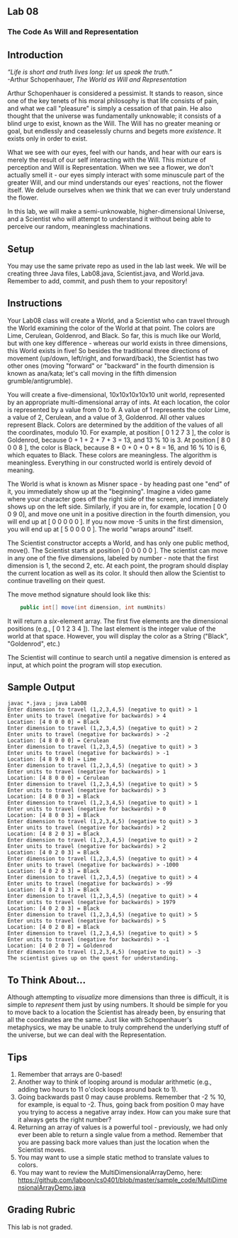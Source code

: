## Lab 08

### The Code As Will and Representation

## Introduction

_“Life is short and truth lives long: let us speak the truth.”_  
  \-Arthur Schopenhauer, _The World as Will and Representation_  

Arthur Schopenhauer is considered a pessimist.  It stands to reason, since one of the key tenets of his moral philosophy is that life consists of pain, and what we call "pleasure" is simply a cessation of that pain.  He also thought that the universe was fundamentally unknowable; it consists of a blind urge to exist, known as the Will.  The Will has no greater meaning or goal, but endlessly and ceaselessly churns and begets more _existence_.  It exists only in order to exist.

What we see with our eyes, feel with our hands, and hear with our ears is merely the result of our self interacting with the Will.  This mixture of perception and Will is Representation.  When we see a flower, we don't actually smell it - our eyes simply interact with some minuscule part of the greater Will, and our mind understands our eyes' reactions, not the flower itself.  We delude ourselves when we think that we can ever truly understand the flower.

In this lab, we will make a semi-unknowable, higher-dimensional Universe, and a Scientist who will attempt to understand it without being able to perceive our random, meaningless machinations.

## Setup

You may use the same private repo as used in the lab last week.  We will be creating three Java files, Lab08.java, Scientist.java, and World.java.  Remember to add, commit, and push them to your repository!

## Instructions

Your Lab08 class will create a World, and a Scientist who can travel through the World examining the color of the World at that point.  The colors are Lime, Cerulean, Goldenrod, and Black.  So far, this is much like our World, but with one key difference - whereas our world exists in three dimensions, this World exists in five!  So besides the traditional three directions of movement (up/down, left/right, and forward/back), the Scientist has two other ones (moving "forward" or "backward" in the fourth dimension is known as ana/kata; let's call moving in the fifth dimension grumble/antigrumble).

You will create a five-dimensional, 10x10x10x10x10 unit world, represented by an appropriate multi-dimensional array of ints.  At each location, the color is represented by a value from 0 to 9.  A value of 1 represents the color Lime, a value of 2, Cerulean, and a value of 3, Goldenrod.  All other values represent Black.  Colors are determined by the addition of the values of all the coordinates, modulo 10.  For example, at position [ 0 1 2 7 3 ], the color is Goldenrod, because 0 + 1 + 2 + 7 + 3 = 13, and 13 % 10 is 3.  At position [ 8 0 0 0 8 ], the color is Black, because 8 + 0 + 0 + 0 + 8 = 16, and 16 % 10 is 6, which equates to Black.  These colors are meaningless.  The algorithm is meaningless.  Everything in our constructed world is entirely devoid of meaning.

The World is what is known as Misner space - by heading past one "end" of it, you immediately show up at the "beginning".  Imagine a video game where your character goes off the right side of the screen, and immediately shows up on the left side.  Similarly, if you are in, for example, location [ 0 0 0 9 0], and move one unit in a positive direction in the fourth dimension, you will end up at [ 0 0 0 0 0 ].  If you now move -5 units in the first dimension, you will end up at [ 5 0 0 0 0 ].  The world "wraps around" itself.

The Scientist constructor accepts a World, and has only one public method, move().  The Scientist starts at position [ 0 0 0 0 0 ].  The scientist can move in any one of the five dimensions, labeled by number - note that the first dimension is 1, the second 2, etc.  At each point, the program should display the current location as well as its color.  It should then allow the Scientist to continue travelling on their quest.

The move method signature should look like this:

```java
    public int[] move(int dimension, int numUnits)
```

It will return a _six_-element array.  The first five elements are the dimensional positions (e.g., [ 0 1 2 3 4 ]).  The last element is the integer value of the world at that space.  However, you will display the color as a String ("Black", "Goldenrod", etc.)  

The Scientist will continue to search until a negative dimension is entered as input, at which point the program will stop execution.

## Sample Output

```
javac *.java ; java Lab08
Enter dimension to travel (1,2,3,4,5) (negative to quit) > 1
Enter units to travel (negative for backwards) > 4
Location: [4 0 0 0 0] = Black
Enter dimension to travel (1,2,3,4,5) (negative to quit) > 2
Enter units to travel (negative for backwards) > -2
Location: [4 8 0 0 0] = Cerulean
Enter dimension to travel (1,2,3,4,5) (negative to quit) > 3
Enter units to travel (negative for backwards) > -1
Location: [4 8 9 0 0] = Lime
Enter dimension to travel (1,2,3,4,5) (negative to quit) > 3
Enter units to travel (negative for backwards) > 1
Location: [4 8 0 0 0] = Cerulean
Enter dimension to travel (1,2,3,4,5) (negative to quit) > 5
Enter units to travel (negative for backwards) > 3
Location: [4 8 0 0 3] = Black
Enter dimension to travel (1,2,3,4,5) (negative to quit) > 1
Enter units to travel (negative for backwards) > 0
Location: [4 8 0 0 3] = Black
Enter dimension to travel (1,2,3,4,5) (negative to quit) > 3
Enter units to travel (negative for backwards) > 2
Location: [4 8 2 0 3] = Black
Enter dimension to travel (1,2,3,4,5) (negative to quit) > 2
Enter units to travel (negative for backwards) > 2
Location: [4 0 2 0 3] = Black
Enter dimension to travel (1,2,3,4,5) (negative to quit) > 4
Enter units to travel (negative for backwards) > -1000
Location: [4 0 2 0 3] = Black
Enter dimension to travel (1,2,3,4,5) (negative to quit) > 4
Enter units to travel (negative for backwards) > -99
Location: [4 0 2 1 3] = Black
Enter dimension to travel (1,2,3,4,5) (negative to quit) > 4
Enter units to travel (negative for backwards) > 1979
Location: [4 0 2 0 3] = Black
Enter dimension to travel (1,2,3,4,5) (negative to quit) > 5
Enter units to travel (negative for backwards) > 5
Location: [4 0 2 0 8] = Black
Enter dimension to travel (1,2,3,4,5) (negative to quit) > 5
Enter units to travel (negative for backwards) > -1
Location: [4 0 2 0 7] = Goldenrod
Enter dimension to travel (1,2,3,4,5) (negative to quit) > -3
The scientist gives up on the quest for understanding.
```

## To Think About...

Although attempting to _visualize_ more dimensions than three is difficult, it is simple to _represent_ them just by using numbers.  It should be simple for you to move back to a location the Scientist has already been, by ensuring that all the coordinates are the same.  Just like with Schopenhauer's metaphysics, we may be unable to truly comprehend the underlying stuff of the universe, but we can deal with the Representation.

## Tips

1. Remember that arrays are 0-based!
2. Another way to think of looping around is modular arithmetic (e.g., adding two hours to 11 o'clock loops around back to 1).
3. Going backwards past 0 may cause problems.  Remember that -2 % 10, for example, is equal to -2.  Thus, going back from position 0 may have you trying to access a negative array index.  How can you make sure that it always gets the right number?
4. Returning an array of values is a powerful tool - previously, we had only ever been able to return a single value from a method.  Remember that you are passing back more values than just the location when the Scientist moves.
5. You may want to use a simple static method to translate values to colors.
6. You may want to review the MultiDimensionalArrayDemo, here: https://github.com/laboon/cs0401/blob/master/sample_code/MultiDimensionalArrayDemo.java

## Grading Rubric

This lab is not graded.